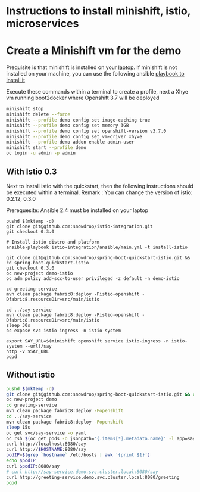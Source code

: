 # Instructions to install minishift, istio, microservices

# Create a Minishift vm for the demo

Prequisite is that minishift is installed on your [laptop](https://docs.openshift.org/latest/minishift/getting-started/installing.html).
If minishift is not installed on your machine, you can use the following ansible [playbook to install it](https://github.com/snowdrop/istio-integration/blob/master/README-ANSIBLE.md#install-minishift-optional)

Execute these commands within a terminal to create a profile, next a Xhye vm running boot2docker where Openshift 3.7 will be deployed

```bash
minishift stop
minishift delete --force  
minishift --profile demo config set image-caching true
minishift --profile demo config set memory 3GB
minishift --profile demo config set openshift-version v3.7.0
minishift --profile demo config set vm-driver xhyve
minishift --profile demo addon enable admin-user
minishift start --profile demo
oc login -u admin -p admin
```

## With Istio 0.3

Next to install istio with the quickstart, then the following instructions should be executed within a terminal.
Remark : You can change the version of istio: 0.2.12, 0.3.0

Prerequesite: Ansible 2.4 must be installed on your laptop

```
pushd $(mktemp -d)
git clone git@github.com:snowdrop/istio-integration.git
git checkout 0.3.0

# Install istio distro and platform
ansible-playbook istio-integration/ansible/main.yml -t install-istio

git clone git@github.com:snowdrop/spring-boot-quickstart-istio.git && cd spring-boot-quickstart-istio
git checkout 0.3.0
oc new-project demo-istio
oc adm policy add-scc-to-user privileged -z default -n demo-istio

cd greeting-service
mvn clean package fabric8:deploy -Pistio-openshift -Dfabric8.resourceDir=src/main/istio

cd ../say-service
mvn clean package fabric8:deploy -Pistio-openshift -Dfabric8.resourceDir=src/main/istio
sleep 30s
oc expose svc istio-ingress -n istio-system

export SAY_URL=$(minishift openshift service istio-ingress -n istio-system --url)/say
http -v $SAY_URL
popd
```

## Without istio

```bash
pushd $(mktemp -d)
git clone git@github.com:snowdrop/spring-boot-quickstart-istio.git && cd spring-boot-quickstart-istio
oc new-project demo
cd greeting-service
mvn clean package fabric8:deploy -Popenshift
cd ../say-service
mvn clean package fabric8:deploy -Popenshift
sleep 15s
oc get svc/say-service -o yaml
oc rsh $(oc get pods -o jsonpath='{.items[*].metadata.name}' -l app=say-service)
curl http://localhost:8080/say
curl http://$HOSTNAME:8080/say
podIP=$(grep `hostname` /etc/hosts | awk '{print $1}')
echo $podIP
curl $podIP:8080/say
# curl http://say-service.demo.svc.cluster.local:8080/say
curl http://greeting-service.demo.svc.cluster.local:8080/greeting
popd
```




